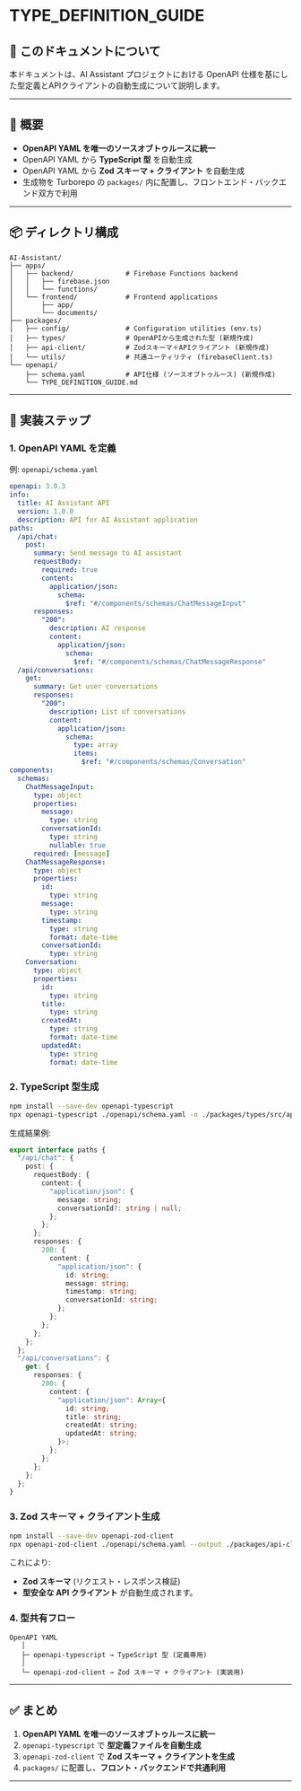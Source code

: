 # TYPE\_DEFINITION\_GUIDE

## 📘 このドキュメントについて

本ドキュメントは、AI Assistant プロジェクトにおける OpenAPI 仕様を基にした型定義とAPIクライアントの自動生成について説明します。

---

## 🎯 概要
* **OpenAPI YAML を唯一のソースオブトゥルースに統一**
* OpenAPI YAML から **TypeScript 型** を自動生成
* OpenAPI YAML から **Zod スキーマ + クライアント** を自動生成
* 生成物を Turborepo の `packages/` 内に配置し、フロントエンド・バックエンド双方で利用

---

## 📦 ディレクトリ構成

```
AI-Assistant/
├── apps/
│   ├── backend/             # Firebase Functions backend
│   │   ├── firebase.json
│   │   └── functions/
│   └── frontend/            # Frontend applications
│       ├── app/
│       └── documents/
├── packages/
│   ├── config/              # Configuration utilities (env.ts)
│   ├── types/               # OpenAPIから生成された型 (新規作成)
│   ├── api-client/          # Zodスキーマ＋APIクライアント (新規作成)
│   └── utils/               # 共通ユーティリティ (firebaseClient.ts)
└── openapi/
    ├── schema.yaml          # API仕様 (ソースオブトゥルース) (新規作成)
    └── TYPE_DEFINITION_GUIDE.md
```

---

## 🔑 実装ステップ

### 1. OpenAPI YAML を定義

例: `openapi/schema.yaml`

```yaml
openapi: 3.0.3
info:
  title: AI Assistant API
  version: 1.0.0
  description: API for AI Assistant application
paths:
  /api/chat:
    post:
      summary: Send message to AI assistant
      requestBody:
        required: true
        content:
          application/json:
            schema:
              $ref: "#/components/schemas/ChatMessageInput"
      responses:
        "200":
          description: AI response
          content:
            application/json:
              schema:
                $ref: "#/components/schemas/ChatMessageResponse"
  /api/conversations:
    get:
      summary: Get user conversations
      responses:
        "200":
          description: List of conversations
          content:
            application/json:
              schema:
                type: array
                items:
                  $ref: "#/components/schemas/Conversation"
components:
  schemas:
    ChatMessageInput:
      type: object
      properties:
        message:
          type: string
        conversationId:
          type: string
          nullable: true
      required: [message]
    ChatMessageResponse:
      type: object
      properties:
        id:
          type: string
        message:
          type: string
        timestamp:
          type: string
          format: date-time
        conversationId:
          type: string
    Conversation:
      type: object
      properties:
        id:
          type: string
        title:
          type: string
        createdAt:
          type: string
          format: date-time
        updatedAt:
          type: string
          format: date-time
```

### 2. TypeScript 型生成

```bash
npm install --save-dev openapi-typescript
npx openapi-typescript ./openapi/schema.yaml -o ./packages/types/src/api.d.ts
```

生成結果例:

```ts
export interface paths {
  "/api/chat": {
    post: {
      requestBody: {
        content: {
          "application/json": {
            message: string;
            conversationId?: string | null;
          };
        };
      };
      responses: {
        200: {
          content: {
            "application/json": {
              id: string;
              message: string;
              timestamp: string;
              conversationId: string;
            };
          };
        };
      };
    };
  };
  "/api/conversations": {
    get: {
      responses: {
        200: {
          content: {
            "application/json": Array<{
              id: string;
              title: string;
              createdAt: string;
              updatedAt: string;
            }>;
          };
        };
      };
    };
  };
}
```

### 3. Zod スキーマ + クライアント生成

```bash
npm install --save-dev openapi-zod-client
npx openapi-zod-client ./openapi/schema.yaml --output ./packages/api-client/index.ts
```

これにより:

* **Zod スキーマ** (リクエスト・レスポンス検証)
* **型安全な API クライアント**
  が自動生成されます。

### 4. 型共有フロー

```
OpenAPI YAML
   │
   ├─ openapi-typescript → TypeScript 型 (定義専用)
   │
   └─ openapi-zod-client → Zod スキーマ + クライアント (実装用)
```

---

## ✅ まとめ

1. **OpenAPI YAML を唯一のソースオブトゥルースに統一**
2. `openapi-typescript` で **型定義ファイルを自動生成**
3. `openapi-zod-client` で **Zod スキーマ + クライアントを生成**
4. `packages/` に配置し、**フロント・バックエンドで共通利用**

---

